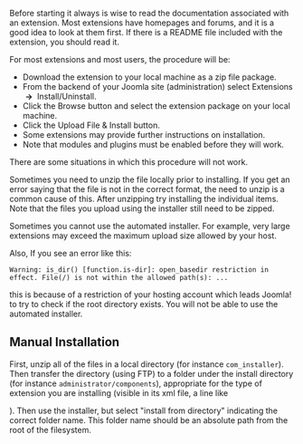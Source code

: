 <!-- Filename: Installing_an_extension / Display title: Installing an extension -->

Before starting it always is wise to read the documentation associated
with an extension. Most extensions have homepages and forums, and it is
a good idea to look at them first. If there is a README file included
with the extension, you should read it.

For most extensions and most users, the procedure will be:

- Download the extension to your local machine as a zip file package.
- From the backend of your Joomla site (administration) select
  Extensions  **→**  Install/Uninstall.
- Click the Browse button and select the extension package on your local
  machine.
- Click the Upload File & Install button.
- Some extensions may provide further instructions on installation.
- Note that modules and plugins must be enabled before they will work.

There are some situations in which this procedure will not work.

Sometimes you need to unzip the file locally prior to installing. If you
get an error saying that the file is not in the correct format, the need
to unzip is a common cause of this. After unzipping try installing the
individual items. Note that the files you upload using the installer
still need to be zipped.

Sometimes you cannot use the automated installer. For example, very
large extensions may exceed the maximum upload size allowed by your
host.

Also, If you see an error like this:

    Warning: is_dir() [function.is-dir]: open_basedir restriction in effect. File(/) is not within the allowed path(s): ...

this is because of a restriction of your hosting account which leads
Joomla! to try to check if the root directory exists. You will not be
able to use the automated installer.

## Manual Installation

First, unzip all of the files in a local directory (for instance
`com_installer`). Then transfer the directory (using FTP) to a folder
under the install directory (for instance `administrator/components`),
appropriate for the type of extension you are installing (visible in its
xml file, a line like

). Then use the installer, but select "install from directory"
indicating the correct folder name. This folder name should be an
absolute path from the root of the filesystem.
